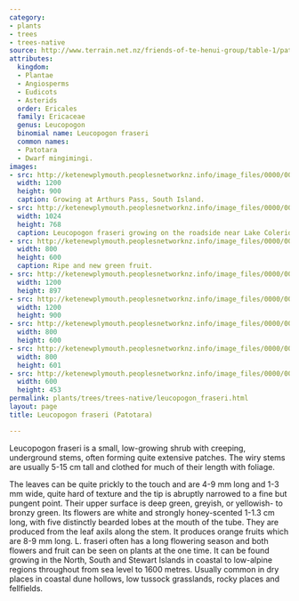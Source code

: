 ```yaml
---
category:
- plants
- trees
- trees-native
source: http://www.terrain.net.nz/friends-of-te-henui-group/table-1/patotara-leucopogon-fraseri.html
attributes:
  kingdom:
  - Plantae
  - Angiosperms
  - Eudicots
  - Asterids
  order: Ericales
  family: Ericaceae
  genus: Leucopogon
  binomial name: Leucopogon fraseri
  common names:
  - Patotara
  - Dwarf mingimingi.
images:
- src: http://ketenewplymouth.peoplesnetworknz.info/image_files/0000/0008/2723/Leucopogon_fraseri__Patotara_-003.JPG
  width: 1200
  height: 900
  caption: Growing at Arthurs Pass, South Island.
- src: http://ketenewplymouth.peoplesnetworknz.info/image_files/0000/0005/6199/Leucopogon_fraseri__Patotara__Dwarf_mingimingi.JPG
  width: 1024
  height: 768
  caption: Leucopogon fraseri growing on the roadside near Lake Coleridge. South Island.
- src: http://ketenewplymouth.peoplesnetworknz.info/image_files/0000/0008/2718/Leucopogon_fraseri__Patotara_-002.JPG
  width: 800
  height: 600
  caption: Ripe and new green fruit.
- src: http://ketenewplymouth.peoplesnetworknz.info/image_files/0000/0005/6194/Leucopogon_fraseri__Patotara__Dwarf_mingimingi-001.JPG
  width: 1200
  height: 897
- src: http://ketenewplymouth.peoplesnetworknz.info/image_files/0000/0003/5219/Leucopogon_fraseri__Patotara_.JPG
  width: 1200
  height: 900
- src: http://ketenewplymouth.peoplesnetworknz.info/image_files/0000/0003/5224/Leucopogon_fraseri__Patotara_-001.JPG
  width: 800
  height: 600
- src: http://ketenewplymouth.peoplesnetworknz.info/image_files/0000/0003/5229/Leucopogon_fraseri__Patotara_-002.JPG
  width: 800
  height: 601
- src: http://ketenewplymouth.peoplesnetworknz.info/image_files/0000/0003/5234/Leucopogon_fraseri__Patotara_-003.JPG
  width: 600
  height: 453
permalink: plants/trees/trees-native/leucopogon_fraseri.html
layout: page
title: Leucopogon fraseri (Patotara)

---
```

Leucopogon fraseri is a small, low-growing shrub with creeping, underground stems, often forming quite extensive patches. The wiry stems are usually 5-15 cm tall and clothed for much of their length with foliage. 

The leaves can be quite prickly to the touch and are 4-9 mm long and 1-3 mm wide, quite hard of texture and the tip is abruptly narrowed to a fine but pungent point. Their upper surface is deep green, greyish, or yellowish- to bronzy green.
Its flowers are white and strongly honey-scented 1-1.3 cm long, with five distinctly bearded lobes at the mouth of the tube. They are produced from the leaf axils along the stem. It produces orange fruits which are 8-9 mm long. L. fraseri often has a long flowering season and both flowers and fruit can be seen on plants at the one time.
It can be found growing in the North, South and Stewart Islands in coastal to low-alpine regions throughout from sea level to 1600 metres. Usually common in dry places in coastal dune hollows, low tussock grasslands, rocky places and fellfields.
